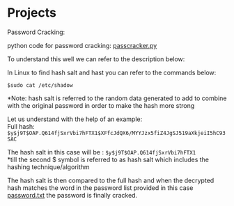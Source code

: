 # Projects
Password Cracking:

python code for password cracking: [passcracker.py](https://github.com/Shivam7679/Projects/blob/926ce2a6464718e56bc8a24ea48b915e140b504f/passcracker.py)

To understand this well we can refer to the description below:

In Linux to find hash salt and hast you can refer to the commands below:

```
$sudo cat /etc/shadow
```

*Note: hash salt is referred to the random data generated to add to combine with the original password in order to make the hash more strong

Let us understand with the help of an example:  
Full hash: ````$y$j9T$OAP.Q614fjSxrVbi7hFTX1$XFfcJdQX6/MYYJzx5fiZ4JgSJ519aXkjeiI5hC93SAC````

The hash salt in this case will be : ````$y$j9T$OAP.Q614fjSxrVbi7hFTX1````  
*till the second $ symbol is referred to as hash salt which includes the hashing technique/algorithm

The hash salt is then compared to the full hash and when the decrypted hash matches the word in the password list provided in this case [password.txt](https://github.com/Shivam7679/Projects/blob/6fbc093903bd792636c5a00803e7e6ca71897c27/password.txt) the password is finally cracked.

